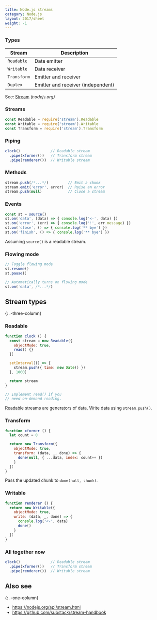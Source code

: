 ```yaml
---
title: Node.js streams
category: Node.js
layout: 2017/sheet
weight: -1
---
```


### Types

| Stream      | Description                        |
| ---         | ---                                |
| `Readable`  | Data emitter                       |
| `Writable`  | Data receiver                      |
| `Transform` | Emitter and receiver               |
| `Duplex`    | Emitter and receiver (independent) |

See: [Stream](https://nodejs.org/api/stream.html#stream_stream) _(nodejs.org)_

### Streams

```js
const Readable = require('stream').Readable
const Writable = require('stream').Writable
const Transform = require('stream').Transform
```

### Piping

```js
clock()              // Readable stream
  .pipe(xformer())   // Transform stream
  .pipe(renderer())  // Writable stream
```

### Methods

```js
stream.push(/*...*/)         // Emit a chunk
stream.emit('error', error)  // Raise an error
stream.push(null)            // Close a stream
```

### Events

```js
const st = source()
st.on('data', (data) => { console.log('<-', data) })
st.on('error', (err) => { console.log('!', err.message) })
st.on('close', () => { console.log('** bye') })
st.on('finish', () => { console.log('** bye') })
```

Assuming `source()` is a readable stream.

### Flowing mode

```js
// Toggle flowing mode
st.resume()
st.pause()
```

```js
// Automatically turns on flowing mode
st.on('data', /*...*/)
```

Stream types
------------
{: .-three-column}

### Readable

```js
function clock () {
  const stream = new Readable({
    objectMode: true,
    read() {}
  })

  setInterval(() => {
    stream.push({ time: new Date() })
  }, 1000)

  return stream
}

// Implement read() if you
// need on-demand reading.
```

Readable streams are generators of data. Write data using `stream.push()`.

### Transform

```js
function xformer () {
  let count = 0

  return new Transform({
    objectMode: true,
    transform: (data, _, done) => {
      done(null, { ...data, index: count++ })
    }
  })
}
```

Pass the updated chunk to `done(null, chunk)`.

### Writable

```js
function renderer () {
  return new Writable({
    objectMode: true,
    write: (data, _, done) => {
      console.log('<-', data)
      done()
    }
  })
}
```

### All together now

```js
clock()              // Readable stream
  .pipe(xformer())   // Transform stream
  .pipe(renderer())  // Writable stream
```

## Also see
{: .-one-column}

- <https://nodejs.org/api/stream.html>
- <https://github.com/substack/stream-handbook>
